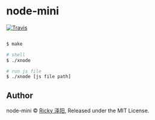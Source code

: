 # node-mini

[![Travis](https://img.shields.io/travis/rickyes/node-mini.svg?style=for-the-badge)](https://travis-ci.org/rickyes/node-mini)

``` bash

$ make

# shell
$ ./xnode

# run js file
$ ./xnode [js file path]

```

## Author
node-mini © [Ricky 泽阳](https://github.com/rickyes), Released under the MIT License.